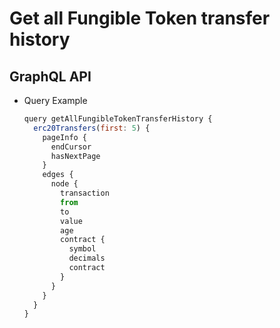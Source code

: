 
# Get all Fungible Token transfer history

## GraphQL API

- Query Example
  ```javascript
  query getAllFungibleTokenTransferHistory {
    erc20Transfers(first: 5) {
      pageInfo {
        endCursor
        hasNextPage
      }
      edges {
        node {
          transaction
          from
          to
          value
          age
          contract {
            symbol
            decimals
            contract
          }
        }
      }
    }
  }
  ```
